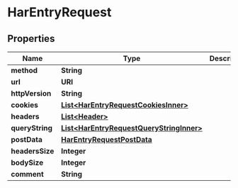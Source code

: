 

# HarEntryRequest


## Properties

| Name | Type | Description | Notes |
|------------ | ------------- | ------------- | -------------|
|**method** | **String** |  |  |
|**url** | **URI** |  |  |
|**httpVersion** | **String** |  |  |
|**cookies** | [**List&lt;HarEntryRequestCookiesInner&gt;**](HarEntryRequestCookiesInner.md) |  |  |
|**headers** | [**List&lt;Header&gt;**](Header.md) |  |  |
|**queryString** | [**List&lt;HarEntryRequestQueryStringInner&gt;**](HarEntryRequestQueryStringInner.md) |  |  |
|**postData** | [**HarEntryRequestPostData**](HarEntryRequestPostData.md) |  |  [optional] |
|**headersSize** | **Integer** |  |  |
|**bodySize** | **Integer** |  |  |
|**comment** | **String** |  |  [optional] |



